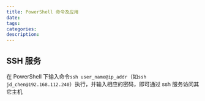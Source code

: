 ```yaml
---
title: PowerShell 命令及应用
date:
tags:
categories:
description: 
---
```






## SSH 服务

在 PowerShell 下输入命令`ssh user_name@ip_addr`（如`ssh jd_chen@192.168.112.240`）执行，并输入相应的密码，即可通过 ssh 服务访问其它主机




